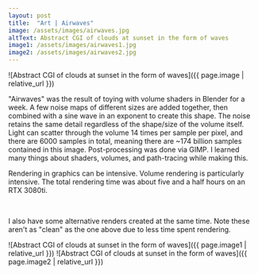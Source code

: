 ```yaml
---
layout: post
title:  "Art | Airwaves"
image: /assets/images/airwaves.jpg
altText: Abstract CGI of clouds at sunset in the form of waves
image1: /assets/images/airwaves1.jpg
image2: /assets/images/airwaves2.jpg
---
```


![Abstract CGI of clouds at sunset in the form of waves]({{ page.image | relative_url }})

"Airwaves" was the result of toying with volume shaders in Blender for a week. A few noise maps of different sizes are added together, then combined with a sine wave in an exponent to create this shape. The noise retains the same detail regardless of the shape/size of the volume itself. Light can scatter through the volume 14 times per sample per pixel, and there are 6000 samples in total, meaning there are ~174 billion samples contained in this image. Post-processing was done via GIMP. I learned many things about shaders, volumes, and path-tracing while making this.

Rendering in graphics can be intensive. Volume rendering is particularly intensive. The total rendering time was about five and a half hours on an RTX 3080ti. 

<br/>

I also have some alternative renders created at the same time. Note these aren't as "clean" as the one above due to less time spent rendering.

![Abstract CGI of clouds at sunset in the form of waves]({{ page.image1 | relative_url }})
![Abstract CGI of clouds at sunset in the form of waves]({{ page.image2 | relative_url }})